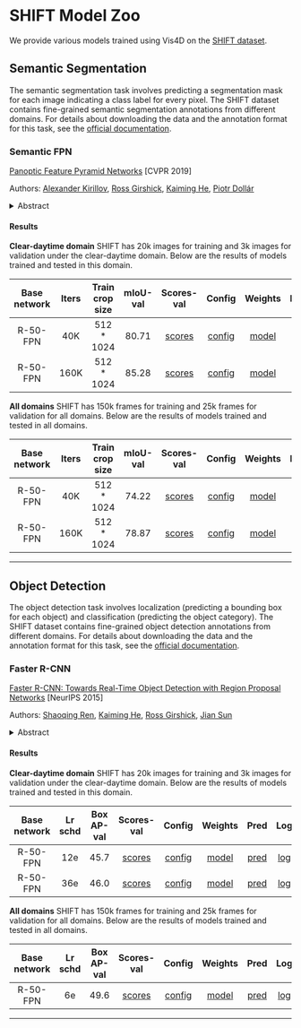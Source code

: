 # SHIFT Model Zoo

We provide various models trained using Vis4D on the [SHIFT dataset](https://www.vis.xyz/shift/).

## Semantic Segmentation

The semantic segmentation task involves predicting a segmentation mask for each image indicating a class label for every pixel. The SHIFT dataset contains fine-grained semantic segmentation annotations from different domains. For details about downloading the data and the annotation format for this task, see the [official documentation](https://www.vis.xyz/shift/).

### Semantic FPN

[Panoptic Feature Pyramid Networks](https://arxiv.org/abs/1901.02446) [CVPR 2019]

Authors: [Alexander Kirillov](https://alexander-kirillov.github.io/), [Ross Girshick](https://www.rossgirshick.info/), [Kaiming He](http://kaiminghe.com/), [Piotr Dollár](https://pdollar.github.io/)

<details>
<summary>Abstract</summary>
The recently introduced panoptic segmentation task has renewed our community's interest in unifying the tasks of instance segmentation (for thing classes) and semantic segmentation (for stuff classes). However, current state-of-the-art methods for this joint task use separate and dissimilar networks for instance and semantic segmentation, without performing any shared computation. In this work, we aim to unify these methods at the architectural level, designing a single network for both tasks. Our approach is to endow Mask R-CNN, a popular instance segmentation method, with a semantic segmentation branch using a shared Feature Pyramid Network (FPN) backbone. Surprisingly, this simple baseline not only remains effective for instance segmentation, but also yields a lightweight, top-performing method for semantic segmentation. In this work, we perform a detailed study of this minimally extended version of Mask R-CNN with FPN, which we refer to as Panoptic FPN, and show it is a robust and accurate baseline for both tasks. Given its effectiveness and conceptual simplicity, we hope our method can serve as a strong baseline and aid future research in panoptic segmentation.
</details>

#### Results

**Clear-daytime domain**
SHIFT has 20k images for training and 3k images for validation under the clear-daytime domain. Below are the results of models trained and tested in this domain.

| Base network | Iters |    Train crop size    | mIoU-val | Scores-val | Config    |  Weights  |   Preds   |   Log   |
| :----------: | :---: | :---------: | :------: | :--------: | :-------: | :---------: | :-------: | :-------: |
|   R-50-FPN   |  40K  | 512 \* 1024 |   80.71   | [scores](https://dl.cv.ethz.ch/vis4d/shift/semantic_fpn/semantic_fpn_r50_40k_shift/scores.txt) | [config](./semantic_fpn/semantic_fpn_r50_40k_shift.py) | [model](https://dl.cv.ethz.ch/vis4d/shift/semantic_fpn/semantic_fpn_r50_160k_shift/semantic_fpn_r50_160k_shift_95ade2.pt) | [pred]() | [log](https://dl.cv.ethz.ch/vis4d/shift/semantic_fpn/semantic_fpn_r50_40k_shift/log.txt) |
|   R-50-FPN   |  160K  | 512 \* 1024 |   85.28   | [scores](https://dl.cv.ethz.ch/vis4d/shift/semantic_fpn/semantic_fpn_r50_160k_shift/scores.txt) | [config](./semantic_fpn/semantic_fpn_r50_160k_shift.py) | [model](https://dl.cv.ethz.ch/vis4d/shift/semantic_fpn/semantic_fpn_r50_160k_shift/semantic_fpn_r50_160k_shift_95ade2.pt) | [pred]() | [log](https://dl.cv.ethz.ch/vis4d/shift/semantic_fpn/semantic_fpn_r50_160k_shift/log.txt) |

**All domains**
SHIFT has 150k frames for training and 25k frames for validation for all domains. Below are the results of models trained and tested in all domains.

| Base network | Iters |    Train crop size    | mIoU-val | Scores-val | Config    |  Weights  |   Preds   |   Log   |
| :----------: | :---: | :---------: | :------: | :--------: | :-------: | :---------: | :-------: | :-------: |
|   R-50-FPN   |  40K  | 512 \* 1024 |   74.22   | [scores](https://dl.cv.ethz.ch/vis4d/shift/semantic_fpn/semantic_fpn_r50_40k_shift_all_domains/scores.txt) | [config](./semantic_fpn/semantic_fpn_r50_40k_shift_all_domains.py) | [model](https://dl.cv.ethz.ch/vis4d/shift/semantic_fpn/semantic_fpn_r50_40k_shift_all_domains/semantic_fpn_r50_40k_shift_all_domains_eccc81.pt) | [pred]() | [log](https://dl.cv.ethz.ch/vis4d/shift/semantic_fpn/semantic_fpn_r50_160k_shift/log.txt) |
|   R-50-FPN   |  160K  | 512 \* 1024 |   78.87  | [scores](https://dl.cv.ethz.ch/vis4d/shift/semantic_fpn/semantic_fpn_r50_40k_shift_all_domains/scores.txt) | [config](./semantic_fpn/semantic_fpn_r50_40k_shift_all_domains.py) | [model](https://dl.cv.ethz.ch/vis4d/shift/semantic_fpn/semantic_fpn_r50_40k_shift_all_domains/semantic_fpn_r50_40k_shift_all_domains_eccc81.pt) | [pred]() | [log](https://dl.cv.ethz.ch/vis4d/shift/semantic_fpn/semantic_fpn_r50_160k_shift/log.txt) |

---
## Object Detection

The object detection task involves localization (predicting a bounding box for each object) and classification (predicting the object category). The SHIFT dataset contains fine-grained object detection annotations from different domains. For details about downloading the data and the annotation format for this task, see the [official documentation](https://www.vis.xyz/shift/).

### Faster R-CNN

[Faster R-CNN: Towards Real-Time Object Detection with Region Proposal Networks](https://arxiv.org/abs/1506.01497) [NeurIPS 2015]

Authors: [Shaoqing Ren](https://www.shaoqingren.com/), [Kaiming He](http://kaiminghe.com/), [Ross Girshick](https://www.rossgirshick.info/), [Jian Sun](http://www.jiansun.org/)

<details>
<summary>Abstract</summary>
State-of-the-art object detection networks depend on region proposal algorithms to hypothesize object locations. Advances like SPPnet and Fast R-CNN have reduced the running time of these detection networks, exposing region proposal computation as a bottleneck. In this work, we introduce a Region Proposal Network (RPN) that shares full-image convolutional features with the detection network, thus enabling nearly cost-free region proposals. An RPN is a fully convolutional network that simultaneously predicts object bounds and objectness scores at each position. The RPN is trained end-to-end to generate high-quality region proposals, which are used by Fast R-CNN for detection. We further merge RPN and Fast R-CNN into a single network by sharing their convolutional features---using the recently popular terminology of neural networks with 'attention' mechanisms, the RPN component tells the unified network where to look. For the very deep VGG-16 model, our detection system has a frame rate of 5fps (including all steps) on a GPU, while achieving state-of-the-art object detection accuracy on PASCAL VOC 2007, 2012, and MS COCO datasets with only 300 proposals per image. In ILSVRC and COCO 2015 competitions, Faster R-CNN and RPN are the foundations of the 1st-place winning entries in several tracks. Code has been made publicly available.
</details>

#### Results

**Clear-daytime domain**
SHIFT has 20k images for training and 3k images for validation under the clear-daytime domain. Below are the results of models trained and tested in this domain.

| Base network | Lr schd | Box AP-val | Scores-val | Config | Weights | Pred | Log |
| :------: | :-----: | :------: | :--------: | :--------: | :---------: | :---------: | :---------: |
| R-50-FPN |   12e    |   45.7   | [scores](https://dl.cv.ethz.ch/vis4d/shift/faster_rcnn/faster_rcnn_r50_fpn_12e_shift/scores.txt) | [config](./faster_rcnn/faster_rcnn_r50_12e_shift.py) | [model](https://dl.cv.ethz.ch/vis4d/shift/faster_rcnn/faster_rcnn_r50_fpn_12e_shift/faster_rcnn_r50_fpn_12e_shift_df1681.pt) | [pred](https://dl.cv.ethz.ch/vis4d/shift/faster_rcnn/faster_rcnn_r50_fpn_12e_shift/pred.json) | [log](https://dl.cv.ethz.ch/vis4d/shift/faster_rcnn/faster_rcnn_r50_fpn_12e_shift/log.txt) |
| R-50-FPN |   36e    |   46.0   | [scores](https://dl.cv.ethz.ch/vis4d/shift/faster_rcnn/faster_rcnn_r50_fpn_36e_shift/scores.txt) | [config](./faster_rcnn/faster_rcnn_r50_36e_shift.py) | [model](https://dl.cv.ethz.ch/vis4d/shift/faster_rcnn/faster_rcnn_r50_fpn_36e_shift/faster_rcnn_r50_fpn_36e_shift_1c4d73.pt) | [pred](https://dl.cv.ethz.ch/vis4d/shift/faster_rcnn/faster_rcnn_r50_fpn_36e_shift/pred.json) | [log](https://dl.cv.ethz.ch/vis4d/shift/faster_rcnn/faster_rcnn_r50_fpn_36e_shift/log.txt) |

**All domains**
SHIFT has 150k frames for training and 25k frames for validation for all domains. Below are the results of models trained and tested in all domains.

| Base network | Lr schd | Box AP-val | Scores-val | Config | Weights | Pred | Log |
| :------: | :-----: | :------: | :--------: | :--------: | :---------: | :---------: | :---------: |
| R-50-FPN |   6e   |   49.6   | [scores](https://dl.cv.ethz.ch/vis4d/shift/faster_rcnn/faster_rcnn_r50_fpn_12e_shift/scores.txt) | [config](./faster_rcnn/faster_rcnn_r50_12e_shift.py) | [model](https://dl.cv.ethz.ch/vis4d/shift/faster_rcnn/faster_rcnn_r50_fpn_12e_shift/faster_rcnn_r50_fpn_12e_shift_df1681.pt) | [pred](https://dl.cv.ethz.ch/vis4d/shift/faster_rcnn/faster_rcnn_r50_fpn_12e_shift/pred.json) | [log](https://dl.cv.ethz.ch/vis4d/shift/faster_rcnn/faster_rcnn_r50_fpn_12e_shift/log.txt) |


---
